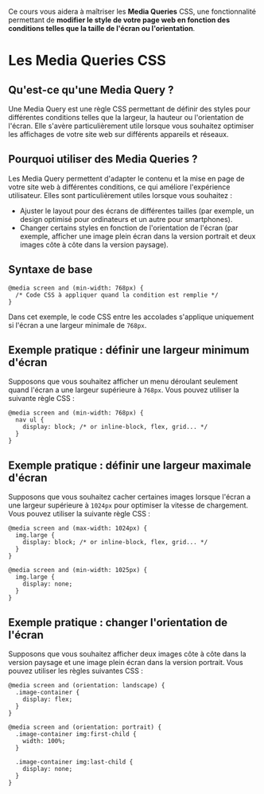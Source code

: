 
Ce cours vous aidera à maîtriser les __**Media Queries**__ CSS, une fonctionnalité permettant de __modifier le style de votre page web **en fonction des conditions telles que la taille de l'écran ou l'orientation**__.

# Les Media Queries CSS
## Qu'est-ce qu'une Media Query ?
Une Media Query est une règle CSS permettant de définir des styles pour différentes conditions telles que la largeur, la hauteur ou l'orientation de l'écran. Elle s'avère particulièrement utile lorsque vous souhaitez optimiser les affichages de votre site web sur différents appareils et réseaux.

## Pourquoi utiliser des Media Queries ?
Les Media Query permettent d'adapter le contenu et la mise en page de votre site web à différentes conditions, ce qui améliore l'expérience utilisateur. Elles sont particulièrement utiles lorsque vous souhaitez :

- Ajuster le layout pour des écrans de différentes tailles (par exemple, un design optimisé pour ordinateurs et un autre pour smartphones).
- Changer certains styles en fonction de l'orientation de l'écran (par exemple, afficher une image plein écran dans la version portrait et deux images côte à côte dans la version paysage).

## Syntaxe de base
```
@media screen and (min-width: 768px) {
  /* Code CSS à appliquer quand la condition est remplie */
}
```
Dans cet exemple, le code CSS entre les accolades s'applique uniquement si l'écran a une largeur minimale de `768px`.

## Exemple pratique : définir une largeur minimum d'écran
Supposons que vous souhaitez afficher un menu déroulant seulement quand l'écran a une largeur supérieure à `768px`. Vous pouvez utiliser la suivante règle CSS :
```
@media screen and (min-width: 768px) {
  nav ul {
    display: block; /* or inline-block, flex, grid... */
  }
}
```

## Exemple pratique : définir une largeur maximale d'écran
Supposons que vous souhaitez cacher certaines images lorsque l'écran a une largeur supérieure à `1024px` pour optimiser la vitesse de chargement. Vous pouvez utiliser la suivante règle CSS :
```
@media screen and (max-width: 1024px) {
  img.large {
    display: block; /* or inline-block, flex, grid... */
  }
}

@media screen and (min-width: 1025px) {
  img.large {
    display: none;
  }
}
```

## Exemple pratique : changer l'orientation de l'écran
Supposons que vous souhaitez afficher deux images côte à côte dans la version paysage et une image plein écran dans la version portrait. Vous pouvez utiliser les règles suivantes CSS :
```
@media screen and (orientation: landscape) {
  .image-container {
    display: flex;
  }
}

@media screen and (orientation: portrait) {
  .image-container img:first-child {
    width: 100%;
  }

  .image-container img:last-child {
    display: none;
  }
}
```
